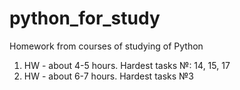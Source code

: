 # python_for_study
Homework from courses of studying of Python
1) HW - about 4-5 hours.
Hardest tasks №: 14, 15, 17
2) HW - about 6-7 hours.
Hardest tasks №3
